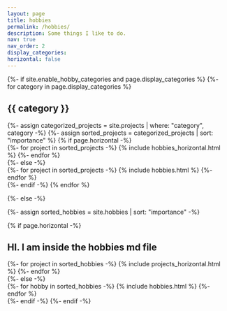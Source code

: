 ```yaml
---
layout: page
title: hobbies
permalink: /hobbies/
description: Some things I like to do.
nav: true
nav_order: 2
display_categories:
horizontal: false
---
```


<!-- pages/hobbies.md -->
<div class="hobbies">
{%- if site.enable_hobby_categories and page.display_categories %}
  <!-- Display categorized projects -->
  {%- for category in page.display_categories %}
  <h2 class="category">{{ category }}</h2>
  {%- assign categorized_projects = site.projects | where: "category", category -%}
  {%- assign sorted_projects = categorized_projects | sort: "importance" %}
  <!-- Generate cards for each project -->
  {% if page.horizontal -%}
  <div class="container">
    <div class="row row-cols-2">
    {%- for project in sorted_projects -%}
      {% include hobbies_horizontal.html %}
    {%- endfor %}
    </div>
  </div>
  {%- else -%}
  <div class="grid">
    {%- for project in sorted_projects -%}
      {% include hobbies.html %}
    {%- endfor %}
  </div>
  {%- endif -%}
  {% endfor %}

{%- else -%}
<!-- Display projects without categories -->
  {%- assign sorted_hobbies = site.hobbies | sort: "importance" -%}
  <!-- Generate cards for each project -->
  {% if page.horizontal -%}
  <div class="container">
    <div class="row row-cols-2">
      <h2> HI. I am inside the hobbies md file</h2>
    {%- for project in sorted_hobbies -%}
      {% include projects_horizontal.html %}
    {%- endfor %}
    </div>
  </div>
  {%- else -%}
  <div class="grid">
    {%- for hobby in sorted_hobbies -%}
      {% include hobbies.html %}
    {%- endfor %}
  </div>
  {%- endif -%}
{%- endif -%}
</div>
